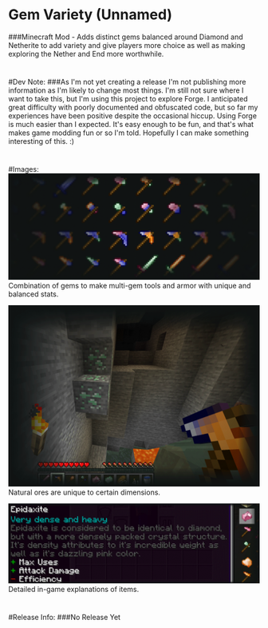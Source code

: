 # Gem Variety (Unnamed) 

###Minecraft Mod - Adds distinct gems balanced around Diamond and Netherite to add variety and give players more choice as well as making exploring the Nether and End more worthwhile.
#
#Dev Note:
###As I'm not yet creating a release I'm not publishing more information as I'm likely to change most things. I'm still not sure where I want to take this, but I'm using this project to explore Forge. I anticipated great difficulty with poorly documented and obfuscated code, but so far my experiences have been positive despite the occasional hiccup. Using Forge is much easier than I expected. It's easy enough to be fun, and that's what makes game modding fun or so I'm told. Hopefully I can make something interesting of this. :)
#
#Images:
![Mixed Tools](repo/images/Mixed_Tools.png? "Mixed Tools")
Combination of gems to make multi-gem tools and armor with unique and balanced stats.

![Found Ore](repo/images/Found_Ore.png? "Found Ore")
Natural ores are unique to certain dimensions.

![Item Lore](repo/images/Item_Lore.png? "Item Lore")
Detailed in-game explanations of items.
#
#Release Info:
###No Release Yet

